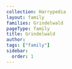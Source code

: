 ```yaml
---
collection: Harrypedia
layout: family
families: Grindelwald
pageType: family
title: Grindelwald
author:
tags: ["family"]
sidebar:
  order: 1
---
```

